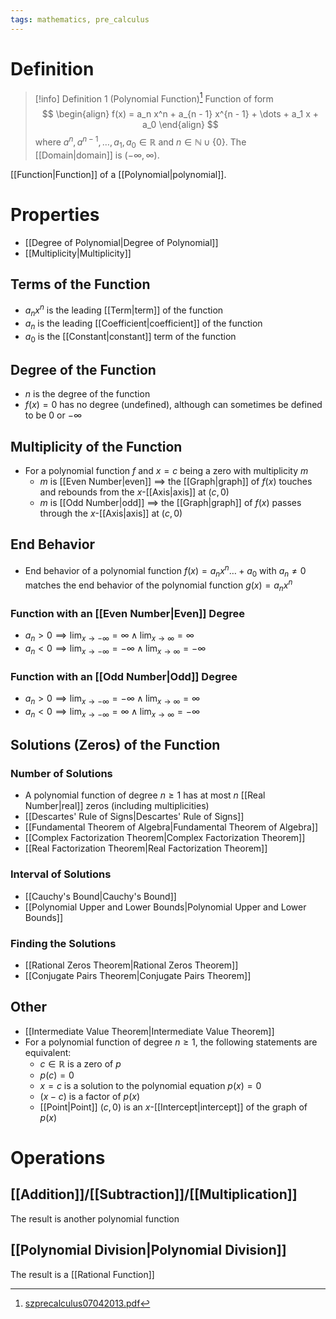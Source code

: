 ```yaml
---
tags: mathematics, pre_calculus
---
```


# Definition

> [!info] Definition 1 (Polynomial Function)[^1]
>  Function of form
> $$
> \begin{align}
> f(x) = a_n x^n + a_{n - 1} x^{n - 1} + \dots + a_1 x + a_0
> \end{align}
> $$
> where $a^n, a^{n - 1}, \dots, a_1, a_0 \in \mathbb{R}$ and $n \in \mathbb{N} \cup \{0\}$. The [[Domain|domain]] is $(- \infty, \infty)$.

[[Function|Function]] of a [[Polynomial|polynomial]].

# Properties

- [[Degree of Polynomial|Degree of Polynomial]]
- [[Multiplicity|Multiplicity]]

## Terms of the Function

- $a_n x^n$ is the leading [[Term|term]] of the function
- $a_n$ is the leading [[Coefficient|coefficient]] of the function
- $a_0$ is the [[Constant|constant]] term of the function

## Degree of the Function

- $n$ is the degree of the function
- $f(x) = 0$ has no degree (undefined), although can sometimes be defined to be $0$ or $-\infty$

## Multiplicity of the Function

- For a polynomial function $f$ and $x = c$ being a zero with multiplicity $m$
	- $m$ is [[Even Number|even]] $\implies$ the [[Graph|graph]] of $f(x)$ touches and rebounds from the $x$-[[Axis|axis]] at $(c, 0)$
	- $m$ is [[Odd Number|odd]] $\implies$ the [[Graph|graph]] of $f(x)$ passes through the $x$-[[Axis|axis]] at $(c, 0)$

## End Behavior

- End behavior of a polynomial function $f(x) = a_n x^n \dots + a_0$ with $a_n \neq 0$ matches the end behavior of the polynomial function $g(x) = a_n x^n$

### Function with an [[Even Number|Even]] Degree

- $a_n > 0 \implies \lim_{x \to -\infty} = \infty \land \lim_{x \to \infty} = \infty$
- $a_n < 0 \implies \lim_{x \to -\infty} = -\infty \land \lim_{x \to \infty} = -\infty$

### Function with an [[Odd Number|Odd]] Degree

- $a_n > 0 \implies \lim_{x \to -\infty} = -\infty \land \lim_{x \to \infty} = \infty$
- $a_n < 0 \implies \lim_{x \to -\infty} = \infty \land \lim_{x \to \infty} = -\infty$

## Solutions (Zeros) of the Function

### Number of Solutions
- A polynomial function of degree $n \geq 1$ has at most $n$ [[Real Number|real]] zeros (including multiplicities)
- [[Descartes' Rule of Signs|Descartes' Rule of Signs]]
- [[Fundamental Theorem of Algebra|Fundamental Theorem of Algebra]]
- [[Complex Factorization Theorem|Complex Factorization Theorem]]
- [[Real Factorization Theorem|Real Factorization Theorem]]

### Interval of Solutions

- [[Cauchy's Bound|Cauchy's Bound]]
- [[Polynomial Upper and Lower Bounds|Polynomial Upper and Lower Bounds]]

### Finding the Solutions

- [[Rational Zeros Theorem|Rational Zeros Theorem]]
- [[Conjugate Pairs Theorem|Conjugate Pairs Theorem]]

## Other

- [[Intermediate Value Theorem|Intermediate Value Theorem]]
- For a polynomial function of degree $n \geq 1$, the following statements are equivalent:
	- $c \in \mathbb{R}$ is a zero of $p$
	- $p(c) = 0$
	- $x = c$ is a solution to the polynomial equation $p(x) = 0$
	- $(x - c)$ is a factor of $p(x)$
	- [[Point|Point]] $(c, 0)$ is an $x$-[[Intercept|intercept]] of the graph of $p(x)$

# Operations

## [[Addition]]/[[Subtraction]]/[[Multiplication]]
The result is another polynomial function

## [[Polynomial Division|Polynomial Division]]
The result is a [[Rational Function]]

[^1]: [szprecalculus07042013.pdf](zotero://open-pdf/library/items/J3667KH4?page=247)